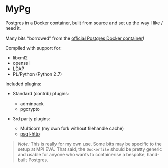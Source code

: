 MyPg
====

Postgres in a Docker container, built from source and set up the way I like / need it.

Many bits “borrowed” from the
[official Postgres Docker container](https://hub.docker.com/_/postgres/)!

Compiled with support for:

* libxml2
* openssl
* LDAP
* PL/Python (Python 2.7)

Included plugins:

* Standard (contrib) plugins:
    - adminpack
    - pgcrypto

* 3rd party plugins:
    - Multicorn (my own fork without filehandle cache)
    - [psql-http](https://github.com/pramsey/pgsql-http)

> *Note:*  This is really for my own use.  Some bits may be specific to the
  setup at MPI EVA.  That said, the `Dockerfile` should be pretty generic and
  usable for anyone who wants to containerise a bespoke, hand-built Postgres.
